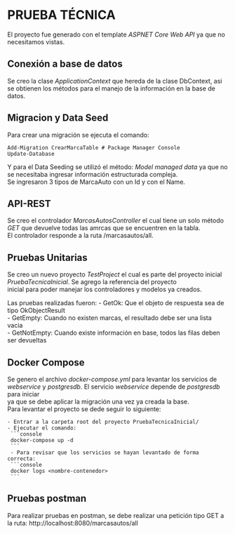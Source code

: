 # PRUEBA TÉCNICA 

El proyecto fue generado con el template _ASPNET Core Web API_ ya que no necesitamos vistas. 

## Conexión a base de datos

Se creo la clase _ApplicationContext_ que hereda de la clase DbContext, asi se obtienen los métodos para el manejo de la información en la base de datos.  

## Migracion y Data Seed

Para crear una migración se ejecuta el comando:  

```console
Add-Migration CrearMarcaTable # Package Manager Console
Update-Database
``` 

Y para el Data Seeding se utilizó el método: _Model managed data_ ya que no se necesitaba ingresar información estructurada compleja.  
Se ingresaron 3 tipos de MarcaAuto con un Id y con el Name.

## API-REST

Se creo el controlador _MarcasAutosController_ el cual tiene un solo método _GET_ que devuelve todas las amrcas que se encuentren en la tabla.  
El controlador responde a la ruta /marcasautos/all.

## Pruebas Unitarias

Se creo un nuevo proyecto _TestProject_ el cual es parte del proyecto inicial _PruebaTecnicaInicial_. Se agrego la referencia del proyecto  
inicial para poder manejar los controladores y modelos ya creados.  

Las pruebas realizadas fueron:
    - GetOk: Que el objeto de respuesta sea de tipo OkObjectResult  
    - GetEmpty: Cuando no existen marcas, el resultado debe ser una lista vacia  
    - GetNotEmpty: Cuando existe información en base, todos las filas deben ser devueltas  

## Docker Compose

Se genero el archivo _docker-compose.yml_ para levantar los servicios de _webservice_ y _postgresdb_. El servicio _webservice_ depende de _postgresdb_ para iniciar  
ya que se debe aplicar la migración una vez ya creada la base.  
Para levantar el proyecto se dede seguir lo siguiente:

    - Entrar a la carpeta root del proyecto PruebaTecnicaInicial/
    - Ejecutar el comando:
     ```console
     docker-compose up -d
     ```
     - Para revisar que los servicios se hayan levantado de forma correcta:
     ```console
     docker logs <nombre-contenedor>
     ```

## Pruebas postman

Para realizar pruebas en postman, se debe realizar una petición tipo GET a la ruta: http://localhost:8080/marcasautos/all

